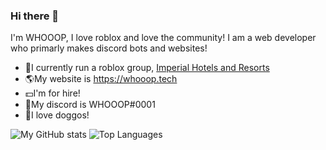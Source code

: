 ### Hi there 👋

I'm WHOOOP, I love roblox and love the community! I am a web developer who primarly makes discord bots and websites!

- 💼I currently run a roblox group, [Imperial Hotels and Resorts](https://roblox.com/groups/5304522/Imperial-Hotels-and-resorts-Group#!/about)
- 🌎My website is https://whooop.tech
- 💵I'm for hire!
- 📩My discord is WHOOOP#0001
- 🐶I love doggos!

![My GitHub stats](https://github-readme-stats.vercel.app/api?username=ItsMrReals&show_icons=true&theme=dracula)
![Top Languages](https://github-readme-stats.vercel.app/api/top-langs/?username=ItsMrReals&layout=compact&theme=dracula)
